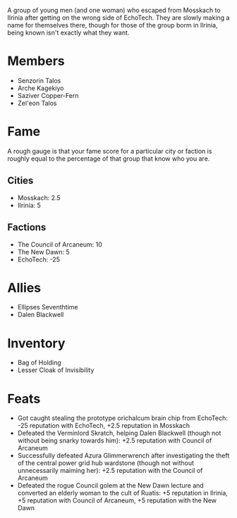 A group of young men (and one woman) who escaped from Mosskach to Ilrinia after getting on the wrong side of EchoTech. They are slowly making a name for themselves there, though for those of the group borm in Ilrinia, being known isn't exactly what they want.
# Members
- Senzorin Talos
- Arche Kagekiyo
- Saziver Copper-Fern
- Zel'eon Talos
# Fame
A rough gauge is that your fame score for a particular city or faction is roughly equal to the percentage of that group that know who you are.
## Cities
- Mosskach: 2.5
- Ilrinia: 5
## Factions
- The Council of Arcaneum: 10
- The New Dawn: 5
- EchoTech: -25
# Allies
- Ellipses Seventhtime
- Dalen Blackwell
# Inventory
- Bag of Holding
- Lesser Cloak of Invisibility
# Feats
- Got caught stealing the prototype orichalcum brain chip from EchoTech: -25 reputation with EchoTech, +2.5 reputation in Mosskach
- Defeated the Verminlord Skratch, helping Dalen Blackwell (though not without being snarky towards him): +2.5 reputation with Council of Arcaneum
- Successfully defeated Azura Glimmerwrench after investigating the theft of the central power grid hub wardstone (though not without unnecessarily maiming her): +2.5 reputation with the Council of Arcaneum
- Defeated the rogue Council golem at the New Dawn lecture and converted an elderly woman to the cult of Ruatis: +5 reputation in Ilrinia, +5 reputation with Council of Arcaneum, +5 reputation with the New Dawn